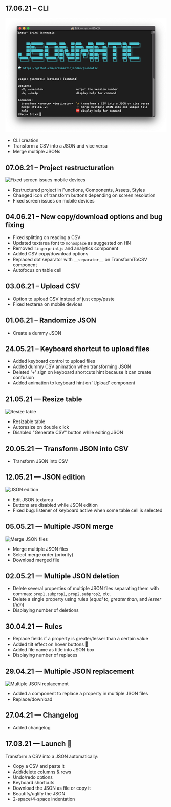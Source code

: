 ## 17.06.21 – CLI 

![CLI screenshot](https://github.com/erikmartinjordan/Screenshots/blob/master/Captura%20de%20pantalla%202021-06-17%20a%20las%2011.27.29.png?raw=true)

* CLI creation
* Transform a CSV into a JSON and vice versa
* Merge multiple JSONs


## 07.06.21 – Project restructuration

![Fixed screen issues mobile devices](https://github.com/erikmartinjordan/Screenshots/blob/master/Jun-07-2021%2012-42-31.gif?raw=true)

* Restructured project in Functions, Components, Assets, Styles
* Changed icon of transform buttons depending on screen resolution
* Fixed screen issues on mobile devices

## 04.06.21 – New copy/download options and bug fixing

* Fixed splitting on reading a CSV
* Updated textarea font to `monospace` as suggested on HN
* Removed `fingerprintjs` and analytics component
* Added CSV copy/download options
* Replaced dot separator with `__separator__` on TransformToCSV component
* Autofocus on table cell

## 03.06.21 – Upload CSV

* Option to upload CSV instead of just copy/paste
* Fixed textarea on mobile devices 

## 01.06.21 – Randomize JSON

* Create a dummy JSON

## 24.05.21 – Keyboard shortcut to upload files

* Added keyboard control to upload files
* Added dummy CSV animation when transforming JSON
* Deleted '+' sign on keyboard shortcuts hint because it can create confusion
* Added animation to keyboard hint on 'Upload' component

## 21.05.21 — Resize table

![Resize table](https://github.com/erikmartinjordan/Screenshots/blob/master/May-21-2021%2011-31-56.gif?raw=true)

* Resizable table
* Autoresize on double click
* Disabled "Generate CSV" button while editing JSON

## 20.05.21 — Transform JSON into CSV

* Transform JSON into CSV

## 12.05.21 — JSON edition

![JSON edition](https://github.com/erikmartinjordan/Screenshots/blob/master/May-12-2021%2013-05-23.gif?raw=true)

* Edit JSON textarea
* Buttons are disabled while JSON edition
* Fixed bug: listener of keyboard active when some table cell is selected

## 05.05.21 — Multiple JSON merge

![Merge JSON files](https://github.com/erikmartinjordan/Screenshots/blob/master/May-05-2021%2012-47-05.gif?raw=true)

* Merge multiple JSON files
* Select merge order (priority)
* Download merged file

## 02.05.21 — Multiple JSON deletion

* Delete several properties of multiple JSON files separating them with commas: `prop1.subprop1`, `prop2.subprop2`, etc.
* Delete a single property using rules (*equal to*, *greater than*, and *lesser than*)
* Displaying number of deletions

## 30.04.21 — Rules

* Replace fields if a property is greater/lesser than a certain value
* Added tilt effect on hover buttons 💅
* Added file name as title into JSON box 
* Displaying number of replaces

## 29.04.21 — Multiple JSON replacement

![Multiple JSON replacement](https://github.com/erikmartinjordan/Screenshots/blob/master/May-05-2021%2012-46-00.gif?raw=true)

* Added a component to replace a property in multiple JSON files
* Replace/download

## 27.04.21 — Changelog

* Added changelog

## 17.03.21 — Launch 🚀

Transform a CSV into a JSON automatically:

* Copy a CSV and paste it
* Add/delete columns & rows
* Undo/redo options
* Keyboard shortcuts
* Download the JSON as file or copy it
* Beautify/uglify the JSON
* 2-space/4-space indentation